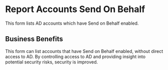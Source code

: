 # Report Accounts Send On Behalf

This form lists AD accounts which have Send on Behalf enabled.

## Business Benefits

This form can list accounts that have Send on Behalf enabled, without direct access to AD. By controlling access to AD and providing insight into potential security risks, security is improved.
